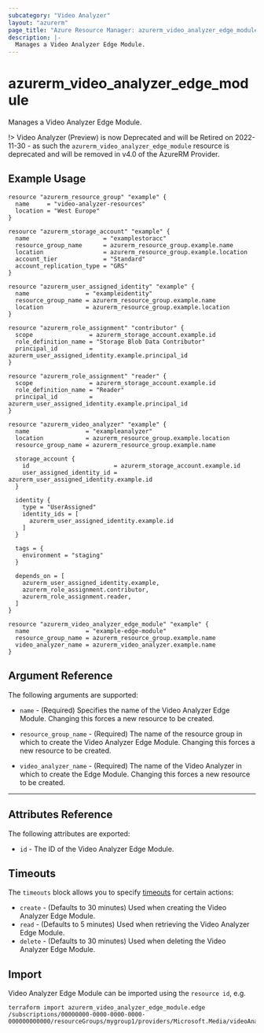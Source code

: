 ```yaml
---
subcategory: "Video Analyzer"
layout: "azurerm"
page_title: "Azure Resource Manager: azurerm_video_analyzer_edge_module"
description: |-
  Manages a Video Analyzer Edge Module.
---
```


# azurerm_video_analyzer_edge_module

Manages a Video Analyzer Edge Module.

!> Video Analyzer (Preview) is now Deprecated and will be Retired on 2022-11-30 - as such the `azurerm_video_analyzer_edge_module` resource is deprecated and will be removed in v4.0 of the AzureRM Provider.

## Example Usage

```hcl
resource "azurerm_resource_group" "example" {
  name     = "video-analyzer-resources"
  location = "West Europe"
}

resource "azurerm_storage_account" "example" {
  name                     = "examplestoracc"
  resource_group_name      = azurerm_resource_group.example.name
  location                 = azurerm_resource_group.example.location
  account_tier             = "Standard"
  account_replication_type = "GRS"
}

resource "azurerm_user_assigned_identity" "example" {
  name                = "exampleidentity"
  resource_group_name = azurerm_resource_group.example.name
  location            = azurerm_resource_group.example.location
}

resource "azurerm_role_assignment" "contributor" {
  scope                = azurerm_storage_account.example.id
  role_definition_name = "Storage Blob Data Contributor"
  principal_id         = azurerm_user_assigned_identity.example.principal_id
}

resource "azurerm_role_assignment" "reader" {
  scope                = azurerm_storage_account.example.id
  role_definition_name = "Reader"
  principal_id         = azurerm_user_assigned_identity.example.principal_id
}

resource "azurerm_video_analyzer" "example" {
  name                = "exampleanalyzer"
  location            = azurerm_resource_group.example.location
  resource_group_name = azurerm_resource_group.example.name

  storage_account {
    id                        = azurerm_storage_account.example.id
    user_assigned_identity_id = azurerm_user_assigned_identity.example.id
  }

  identity {
    type = "UserAssigned"
    identity_ids = [
      azurerm_user_assigned_identity.example.id
    ]
  }

  tags = {
    environment = "staging"
  }

  depends_on = [
    azurerm_user_assigned_identity.example,
    azurerm_role_assignment.contributor,
    azurerm_role_assignment.reader,
  ]
}

resource "azurerm_video_analyzer_edge_module" "example" {
  name                = "example-edge-module"
  resource_group_name = azurerm_resource_group.example.name
  video_analyzer_name = azurerm_video_analyzer.example.name
}

```

## Argument Reference

The following arguments are supported:

* `name` - (Required) Specifies the name of the Video Analyzer Edge Module. Changing this forces a new resource to be created.

* `resource_group_name` - (Required) The name of the resource group in which to create the Video Analyzer Edge Module. Changing this forces a new resource to be created.

* `video_analyzer_name` - (Required) The name of the Video Analyzer in which to create the Edge Module. Changing this forces a new resource to be created.

---

## Attributes Reference

The following attributes are exported:

* `id` - The ID of the Video Analyzer Edge Module.

## Timeouts

The `timeouts` block allows you to specify [timeouts](https://www.terraform.io/docs/configuration/resources.html#timeouts) for certain actions:

* `create` - (Defaults to 30 minutes) Used when creating the Video Analyzer Edge Module.
* `read` - (Defaults to 5 minutes) Used when retrieving the Video Analyzer Edge Module.
* `delete` - (Defaults to 30 minutes) Used when deleting the Video Analyzer Edge Module.

## Import

Video Analyzer Edge Module can be imported using the `resource id`, e.g.

```shell
terraform import azurerm_video_analyzer_edge_module.edge /subscriptions/00000000-0000-0000-0000-000000000000/resourceGroups/mygroup1/providers/Microsoft.Media/videoAnalyzers/analyzer1/edgeModules/edge1
```
